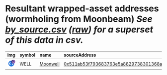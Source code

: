 
Resultant wrapped-asset addresses (wormholing from Moonbeam)
_See [by_source.csv](by_source.csv) ([raw](https://raw.githubusercontent.com/wormhole-foundation/wormhole-token-list/main/content/by_source.csv)) for a superset of this data in csv._
=========================================================================
  
| img                                                                                                        | symbol   | name                                               | sourceAddress                                                                                                        | solAddress   | solDecimals   | solMarkets   | ethAddress   | ethDecimals   | ethMarkets   | terraAddress   | terraDecimals   | terraMarkets   | bscAddress   | bscDecimals   | bscMarkets   | maticAddress   | maticDecimals   | maticMarkets   | avaxAddress   | avaxDecimals   | avaxMarkets   | oasisAddress   | oasisDecimals   | oasisMarkets   | algorandAddress   | algorandDecimals   | algorandMarkets   | auroraAddress   | auroraDecimals   | auroraMarkets   | ftmAddress   | ftmDecimals   | ftmMarkets   | karuraAddress   | karuraDecimals   | karuraMarkets   | acalaAddress   | acalaDecimals   | acalaMarkets   | klaytnAddress   | klaytnDecimals   | klaytnMarkets   | celoAddress   | celoDecimals   | celoMarkets   | nearAddress   | nearDecimals   | nearMarkets   | terra2Address   | terra2Decimals   | terra2Markets   | injectiveAddress   | injectiveDecimals   | injectiveMarkets   | suiAddress   | suiDecimals   | suiMarkets   | aptosAddress   | aptosDecimals   | aptosMarkets   | arbitrumAddress   | arbitrumDecimals   | arbitrumMarkets   | optimismAddress   | optimismDecimals   | optimismMarkets   | xplaAddress   | xplaDecimals   | xplaMarkets   | baseAddress                                                                                                            |   baseDecimals | baseMarkets                                 | symbol   |
|:-----------------------------------------------------------------------------------------------------------|:---------|:---------------------------------------------------|:---------------------------------------------------------------------------------------------------------------------|:-------------|:--------------|:-------------|:-------------|:--------------|:-------------|:---------------|:----------------|:---------------|:-------------|:--------------|:-------------|:---------------|:----------------|:---------------|:--------------|:---------------|:--------------|:---------------|:----------------|:---------------|:------------------|:-------------------|:------------------|:----------------|:-----------------|:----------------|:-------------|:--------------|:-------------|:----------------|:-----------------|:----------------|:---------------|:----------------|:---------------|:----------------|:-----------------|:----------------|:--------------|:---------------|:--------------|:--------------|:---------------|:--------------|:----------------|:-----------------|:----------------|:-------------------|:--------------------|:-------------------|:-------------|:--------------|:-------------|:---------------|:----------------|:---------------|:------------------|:-------------------|:------------------|:------------------|:-------------------|:------------------|:--------------|:---------------|:--------------|:-----------------------------------------------------------------------------------------------------------------------|---------------:|:--------------------------------------------|:-----------------|
| ![WELL](https://raw.githubusercontent.com/wormhole-foundation/wormhole-token-list/main/assets/WELL_wh.png) | WELL     | [Moonwell](http://coingecko.com/en/coins/moonwell) | [0x511ab53f793683763e5a8829738301368a2411e3](https://moonscan.io/address/0x511ab53f793683763e5a8829738301368a2411e3) |              |               |              |              |               |              |                |                 |                |              |               |              |                |                 |                |               |                |               |                |                 |                |                   |                    |                   |                 |                  |                 |              |               |              |                 |                  |                 |                |                 |                |                 |                  |                 |               |                |               |               |                |               |                 |                  |                 |                    |                     |                    |              |               |              |                |                 |                |                   |                    |                   |                   |                    |                   |               |                |               | [0xff8adec2221f9f4d8dfbafa6b9a297d17603493d](https://basescan.org//address/0xff8adec2221f9f4d8dfbafa6b9a297d17603493d) |             18 | [balancer](https://app.balancer.fi/#/trade) | WELL             |